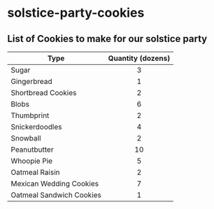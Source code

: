 # solstice-party-cookies

## List of Cookies to make for our solstice party

| Type | Quantity (dozens) |
  |------|:--------:|
  | Sugar|3 |
  |Gingerbread| 1 |
  |Shortbread Cookies| 2 |
  |Blobs|6 |
  |Thumbprint | 2 |
  |Snickerdoodles|4|
  |Snowball| 2|
  |Peanutbutter| 10|
  |Whoopie Pie| 5|
  |Oatmeal Raisin| 2 |
  |Mexican Wedding Cookies | 7 |
  |Oatmeal Sandwich Cookies| 1 |